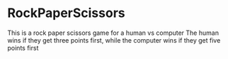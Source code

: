 # RockPaperScissors

This is a rock paper scissors game for a human vs computer
The human wins if they get three points first, while the computer wins if they get five points first
